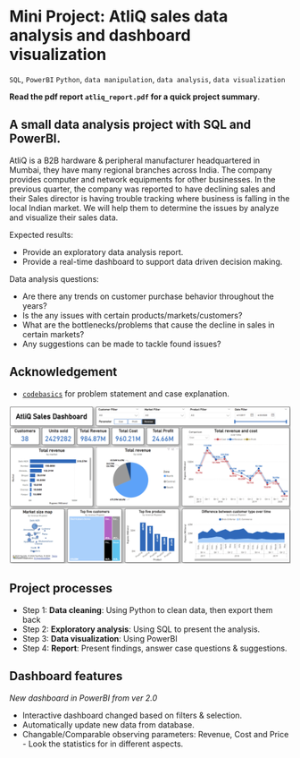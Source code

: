 # Mini Project: AtliQ sales data analysis and dashboard visualization
`SQL`, `PowerBI` `Python`, `data manipulation`, `data analysis`, `data visualization`

**Read the pdf report `atliq_report.pdf` for a quick project summary**.

## A small data analysis project with SQL and PowerBI.

AtliQ is a B2B hardware & peripheral manufacturer headquartered in Mumbai, they have many regional branches across India. The company provides computer and network equipments for other businesses. In the previous quarter, the company was reported to have declining sales and their Sales director is having trouble tracking where business is falling in the local Indian market. We will help them to determine the issues by analyze and visualize their sales data.

Expected results:
- Provide an exploratory data analysis report.
- Provide a real-time dashboard to support data driven decision making.


Data analysis questions:
- Are there any trends on customer purchase behavior throughout the years?
- Is the any issues with certain products/markets/customers?
- What are the bottlenecks/problems that cause the decline in sales in certain markets?
- Any suggestions can be made to tackle found issues?

## Acknowledgement
- [`codebasics`](https://youtu.be/CCNd2fUfFkk) for problem statement and case explanation. 



![alt text](atliq_dashboard_pbi.png)

## Project processes
- Step 1: **Data cleaning**: Using Python to clean data, then export them back 
- Step 2: **Exploratory analysis**: Using SQL to present the analysis.
- Step 3: **Data visualization**: Using PowerBI
- Step 4: **Report**: Present findings, answer case questions & suggestions.


## Dashboard features
*New dashboard in PowerBI from ver 2.0*
- Interactive dashboard changed based on filters & selection.
- Automatically update new data from database.
- Changable/Comparable observing parameters: Revenue, Cost and Price - Look the statistics for in different aspects.

